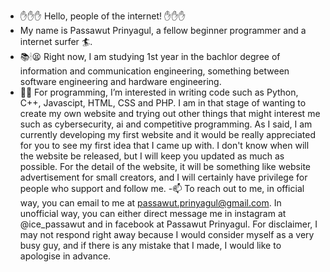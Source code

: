 - ✋✋✋  Hello, people of the internet! ✋✋✋
- My name is Passawut Prinyagul, a fellow beginner programmer and a internet surfer 🏄.
- 📚🕯😫 Right now, I am studying 1st year in the bachlor degree of information and communication engineering, something between software engineering and hardware engineering. 
- 🧑‍💻 For programming, I’m interested in writing code such as Python, C++, Javascipt, HTML, CSS and PHP.
I am in that stage of wanting to create my own website and trying out other things that might interest me such as cybersecurity, ai and competitive programming.
As I said, I am currently developing my first website and it would be really appreciated for you to see my first idea that I came up with.
I don't know when will the website be released, but I will keep you updated as much as possible.
For the detail of the website, it will be something like website advertisement for small creators, and I will certainly have privilege for people who support and follow me. 
-📫 To reach out to me, in official way, you can email to me at passawut.prinyagul@gmail.com. In unofficial way, you can either direct message me in instagram at @ice_passawut and in facebook at Passawut Prinyagul.
For disclaimer, I may not respond right away because I would consider myself as a very busy guy, and if there is any mistake that I made, I would like to apologise in advance.


<!---
PassawutP/PassawutP is a ✨ special ✨ repository because its `README.md` (this file) appears on your GitHub profile.
You can click the Preview link to take a look at your changes.
--->
